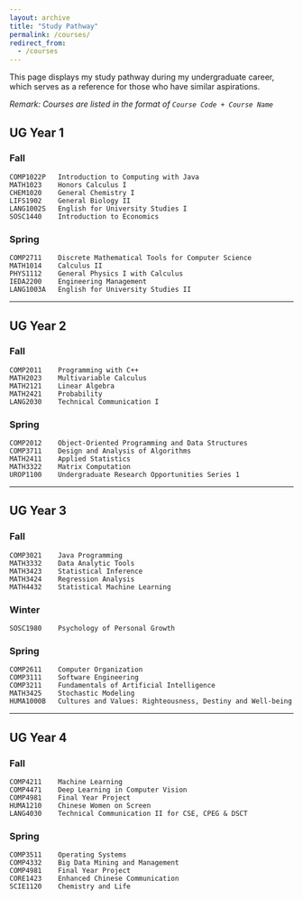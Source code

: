 ```yaml
---
layout: archive
title: "Study Pathway"
permalink: /courses/
redirect_from:
  - /courses
---
```


This page displays my study pathway during my undergraduate career, which serves as a reference for those who have similar aspirations.

*Remark: Courses are listed in the format of `Course Code + Course Name`*

## UG Year 1    
### Fall
```angular2html
COMP1022P   Introduction to Computing with Java
MATH1023    Honors Calculus I
CHEM1020    General Chemistry I
LIFS1902    General Biology II
LANG1002S   English for University Studies I
SOSC1440    Introduction to Economics
```
### Spring
```angular2html
COMP2711    Discrete Mathematical Tools for Computer Science
MATH1014    Calculus II
PHYS1112    General Physics I with Calculus
IEDA2200    Engineering Management
LANG1003A   English for University Studies II
```
---
## UG Year 2
### Fall
```angular2html
COMP2011    Programming with C++
MATH2023    Multivariable Calculus
MATH2121    Linear Algebra
MATH2421    Probability
LANG2030    Technical Communication I
```
### Spring
```angular2html
COMP2012    Object-Oriented Programming and Data Structures
COMP3711    Design and Analysis of Algorithms
MATH2411    Applied Statistics
MATH3322    Matrix Computation
UROP1100    Undergraduate Research Opportunities Series 1
```
---
## UG Year 3
### Fall 
```angular2html
COMP3021    Java Programming
MATH3332    Data Analytic Tools
MATH3423    Statistical Inference
MATH3424    Regression Analysis
MATH4432    Statistical Machine Learning
```
### Winter
```angular2html
SOSC1980    Psychology of Personal Growth
```
### Spring
```angular2html
COMP2611    Computer Organization
COMP3111    Software Engineering
COMP3211    Fundamentals of Artificial Intelligence
MATH3425    Stochastic Modeling
HUMA1000B   Cultures and Values: Righteousness, Destiny and Well-being
```
---
## UG Year 4
### Fall 
```angular2html
COMP4211    Machine Learning
COMP4471    Deep Learning in Computer Vision
COMP4981    Final Year Project
HUMA1210    Chinese Women on Screen
LANG4030    Technical Communication II for CSE, CPEG & DSCT
```
### Spring
```angular2html
COMP3511    Operating Systems
COMP4332    Big Data Mining and Management
COMP4981    Final Year Project
CORE1423    Enhanced Chinese Communication
SCIE1120    Chemistry and Life
```
